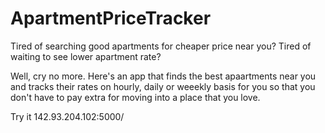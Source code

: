 # ApartmentPriceTracker

Tired of searching good apartments for cheaper price near you? 
Tired of waiting to see lower apartment rate?

Well, cry no more. Here's an app that finds the best apaartments near you and tracks their rates on hourly, daily or weeekly basis for you so that you don't have to pay extra for moving into a place that you love. 

Try it 142.93.204.102:5000/

